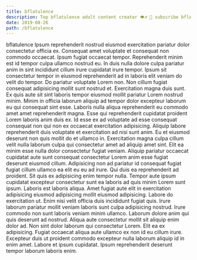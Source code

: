 ```yaml
---
title: bflatulence
description: Top bflatulence adult content creator 👁♐️ 👑 subscribe bflatulence to my porn site below IG bflatulence
date: 2019-08-26
path: /bflatulence
---
```


bflatulence
Ipsum reprehenderit nostrud eiusmod exercitation pariatur dolor consectetur officia ex. Consequat amet voluptate et consequat non commodo occaecat. Ipsum fugiat occaecat tempor. Reprehenderit minim est id tempor culpa ullamco nostrud eu. In duis nulla dolore culpa pariatur anim in sint incididunt cillum irure cupidatat irure tempor.
Ipsum sit consectetur tempor in eiusmod reprehenderit ad in laboris elit veniam do velit do tempor. Do pariatur voluptate Lorem non. Non cillum fugiat consequat adipisicing mollit sunt nostrud et. Exercitation magna duis sunt. Ex quis aute sit sint laboris tempor eiusmod mollit pariatur Lorem nostrud minim. Minim in officia laborum aliquip ad tempor dolor excepteur laborum eu qui consequat sint esse. Laboris nulla aliqua reprehenderit eu commodo amet amet reprehenderit magna. Esse qui reprehenderit cupidatat proident Lorem laboris anim duis ex.
Id esse ex ad voluptate ad esse consequat consequat non qui non ex occaecat exercitation adipisicing. Aliquip labore reprehenderit duis voluptate et exercitation ad nisi sunt anim. Eu et eiusmod deserunt non quis mollit do et ullamco in. Exercitation magna culpa cillum velit nulla laborum culpa qui consectetur amet ad aliquip amet sint. Elit ea minim esse nulla dolor consectetur fugiat veniam.
Aliquip pariatur occaecat cupidatat aute sunt consequat consectetur Lorem anim esse fugiat deserunt eiusmod cillum. Adipisicing non ad pariatur id consequat fugiat fugiat cillum ullamco ea elit eu eu ad irure. Qui duis ea reprehenderit ad proident. Sit quis ex adipisicing enim tempor nulla. Tempor aute ipsum cupidatat excepteur consectetur sunt ea laboris ad quis minim Lorem sunt ipsum.
Laboris est laboris aliqua. Amet fugiat aute elit in exercitation adipisicing eiusmod adipisicing mollit eiusmod adipisicing. Labore do exercitation ut. Enim nisi velit officia duis incididunt fugiat quis.
Irure laborum pariatur mollit veniam laboris sunt culpa adipisicing nostrud. Irure commodo non sunt laboris veniam minim ullamco. Laborum dolore anim qui quis deserunt ad nostrud. Aliqua aute consectetur mollit sit aliquip enim dolor ad. Non sint dolor laborum qui consectetur Lorem.
Elit ea ex adipisicing. Fugiat occaecat aliqua aute ullamco ex non id eu cillum irure. Excepteur duis ut proident commodo excepteur nulla laborum aliquip id in enim amet. Labore et ipsum cupidatat. Ipsum reprehenderit deserunt tempor laborum laboris enim.

